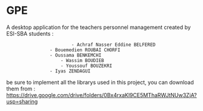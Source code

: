 # GPE
A desktop application for the teachers personnel management
created by ESI-SBA students : 

                            - Achraf Nasser Eddine BELFERED
		            - Bouemedien ROUBAI CHORFI  
		            - Oussama BENKEMCHI 
	                    - Wassim BOUDIEB
	                    - Youssouf BOUZEKRI
		            - Iyas ZENDAGUI
                            
                            
be sure to implement all the librarys used in this project, you can download them from : https://drive.google.com/drive/folders/0Bx4rxaKl9CE5MThaRWJtNUw3ZjA?usp=sharing
